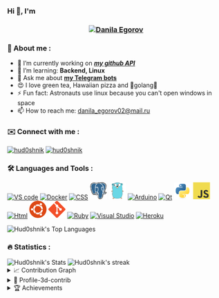 ### Hi 👋, I'm 

<h3 align="center"> <a href="https://hud0shnik.github.io/">
   <img alt="Danila Egorov" src="https://readme-typing-svg.herokuapp.com/?lines=Danila+Egorov;Beginner+Golang++back-end+developer&font=Fira%20Code&center=true&width=440&height=45&color=68C3D4&vCenter=true&size=21"></a>
</h3>

<h3>🔎 About me :</h3>

- 🔭 I’m currently working on ***[my github API](https://github.com/hud0shnik/GithubStatsAPI)***
- 🌱 I’m learning: **Backend, Linux**
- 💬 Ask me about **[my Telegram bots](https://github.com/stars/hud0shnik/lists/my-bots)**
- 😍 I love green tea, Hawaiian pizza and 💙golang💙
- ⚡ Fun fact: Astronauts use linux because you can't open windows in space
- 📫 How to reach me: danila_egorov02@mail.ru

<h3>✉️ Connect with me :</h3>

<p>
   <a href="https://t.me/hud0shnik" target="_blank"><img align="center" src="https://img.icons8.com/color/48/000000/telegram-app--v4.png" alt="hud0shnik" height="40" width="40"/></a>
   <a href="https://vk.com/hud0shnik" target="_blank"><img align="center" src="https://img.icons8.com/color/48/000000/vk-circled.png" alt="hud0shnik" height="40" width="40" /></a> 
</p>

<h3>🛠 Languages and Tools :</h3>

<p>
   <!-- Vs Code -->
   <a href="https://github.com/search?q=user%3Ahud0shnik&type=repositories" target="_blank">
   <img src="https://img.icons8.com/fluent/48/000000/visual-studio-code-2019.png" alt="VS code" width="40" height="40"/></a>
   <!-- Docker -->
   <a href="https://github.com/hud0shnik/golang-to-do" target="_blank">
   <img src="https://img.icons8.com/fluency/48/000000/docker.png" alt="Docker" width="40" height="40"/></a>
   <!-- CSS -->
   <a href="https://github.com/hud0shnik/hud0shnik.github.io" target="_blank"> 
   <img src="https://img.icons8.com/color/48/000000/css3.png" alt="CSS" width="40" height="40"/></a>
   <!-- Postgresql -->
   <a href="https://github.com/hud0shnik/golang-to-do" target="_blank">
   <img src="https://raw.githubusercontent.com/devicons/devicon/master/icons/postgresql/postgresql-original.svg" alt="Postgresql" width="40" height="40"/></a>
   <!-- Golang -->
   <a href="https://github.com/search?l=Go&q=user%3Ahud0shnik+language%3AGolang&type=Repositories" target="_blank"> 
   <img src="https://raw.githubusercontent.com/devicons/devicon/master/icons/go/go-original.svg" alt="Golang" width="40" height="40"/></a>
   <!-- Arduino -->
   <a href="https://github.com/hud0shnik/arduino" target="_blank" target="_blank"> 
   <img src="https://cdn.worldvectorlogo.com/logos/arduino-1.svg" alt="Arduino" width="40" height="40"/></a>
   <!-- Qt -->
   <a href="https://github.com/hud0shnik/messenger" target="_blank"> 
   <img src="https://img.icons8.com/ios-filled/50/26e07f/qt.png" alt="Qt" width="40" height="40"/></a>
   <!-- Python -->
   <a href="https://github.com/search?l=Python&q=user%3Ahud0shnik&type=Repositories" target="_blank"> 
   <img src="https://raw.githubusercontent.com/devicons/devicon/master/icons/python/python-original.svg" alt="Python" width="40" height="40"/></a>
   <!-- JavaScript -->
   <a href="https://github.com/hud0shnik/hud0shnik.github.io" target="_blank"> 
   <img src="https://raw.githubusercontent.com/devicons/devicon/master/icons/javascript/javascript-original.svg" alt="Javascript" width="40" height="40"/></a>
   <!-- Html -->
   <a href="https://github.com/hud0shnik/hud0shnik.github.io" target="_blank">
   <img src="https://img.icons8.com/color/48/000000/html-5--v1.png" alt="Html" width="40" height="40"/></a>
   <!-- Ubuntu -->
   <a href="https://ubuntu.com/" target="_blank">
   <img src="https://raw.githubusercontent.com/github/explore/80688e429a7d4ef2fca1e82350fe8e3517d3494d/topics/ubuntu/ubuntu.png" alt="Ubuntu" width="40" height="40"/></a>
   <!-- Git -->
   <a href="https://github.com/search?q=user%3Ahud0shnik&type=repositories" target="_blank"> 
   <img src="https://raw.githubusercontent.com/devicons/devicon/master/icons/git/git-original.svg" alt="Git" width="40" height="40"/></a>
   <!-- Ruby -->
   <a href="https://github.com/search?l=Ruby&q=user%3Ahud0shnik&type=Repositories" target="_blank">
   <img src="https://img.icons8.com/color/48/000000/ruby-programming-language.png" alt="Ruby" width="40" height="40"/></a>
   <!-- Visual Studio -->
   <a href="https://github.com/search?l=C%2B%2B&q=user%3Ahud0shnik&type=Repositories" target="_blank">
   <img src="https://img.icons8.com/fluency/48/000000/visual-studio-2019.png" alt="Visual Studio" width="40" height="40"/></a>
   <!-- Heroku -->
   <a href="https://github.com/stars/hud0shnik/lists/my-bots" target="_blank">
   <img src="https://img.icons8.com/color/48/000000/heroku.png" alt="Heroku" width="40" height="40"/></a>
</p>

<img alt="Hud0shnik's Top Languages" src="https://github-readme-stats.vercel.app/api/top-langs/?username=Hud0shnik&langs_count=4&layout=compact&theme=react&hide_border=true&bg_color=1F222E&title_color=68C3D4&icon_color=F8D866&hide_border=true&hide=JavaScript,CSS,Java,HTML,Shell,c%2B%2B" height="198px"/>

<h3>🔥 Statistics :</h3>

<img alt="Hud0shnik's Stats" src="https://denvercoder1-github-readme-stats.vercel.app/api/?username=hud0shnik&show_icons=true&count_private=true&theme=react&hide_border=true&bg_color=1F222E&title_color=68C3D4&icon_color=FFE8D1&hide=contribs&include_all_commits=true&custom_title=GitHub Stats"/>

<img alt="Hud0shnik's streak" src="http://github-readme-streak-stats.herokuapp.com?user=hud0shnik&theme=monokai&hide_border=true&date_format=j%20M%5B%20Y%5D&background=1F222E&stroke=FFFFFF&currStreakLabel=FFE8D1&sideLabels=FFE8D1&ring=68C3D4&fire=568EA3&currStreakNum=FFFFFF&sideNums=68C3D4"/>

<details>
   <summary> 📈 Contribution Graph </summary>
   <br/>
   
   <img alt="Hud0shnik's Graph" src="https://denvercoder1-activity-graph.herokuapp.com/graph/?username=Hud0shnik&bg_color=1F222E&color=68C3D4&line=568EA3&point=FFE8D1&hide_border=true" width="100%">
   
</details>

<details>
   <summary> 🦾 Profile-3d-contrib</summary>
   <br/>
   
   <img alt="Hud0shnik's Graph" src="./profile-3d-contrib/profile-night-rainbow.svg" width="100%">
   
</details>

<details>
   <summary> 🏆 Achievements </summary>
   <br/>
   
 <img alt="Achievements" src="https://github-profile-trophy.vercel.app/?username=hud0shnik&theme=nord&title=MultiLanguage,Commits,Stars,Repositories,Followers&no-frame=true&margin-w=15">
   
   
</details>
